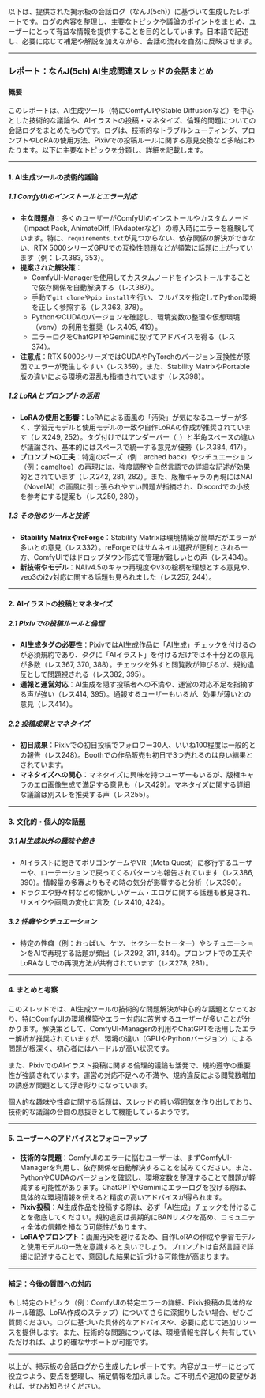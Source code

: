 以下は、提供された掲示板の会話ログ（なんJ(5ch)）に基づいて生成したレポートです。ログの内容を整理し、主要なトピックや議論のポイントをまとめ、ユーザーにとって有益な情報を提供することを目的としています。日本語で記述し、必要に応じて補足や解説を加えながら、会話の流れを自然に反映させます。

---

### **レポート：なんJ(5ch) AI生成関連スレッドの会話まとめ**

#### **概要**
このレポートは、AI生成ツール（特にComfyUIやStable Diffusionなど）を中心とした技術的な議論や、AIイラストの投稿・マネタイズ、倫理的問題についての会話ログをまとめたものです。ログは、技術的なトラブルシューティング、プロンプトやLoRAの使用方法、Pixivでの投稿ルールに関する意見交換など多岐にわたります。以下に主要なトピックを分類し、詳細を記載します。

---

#### **1. AI生成ツールの技術的議論**
##### **1.1 ComfyUIのインストールとエラー対応**
- **主な問題点**：多くのユーザーがComfyUIのインストールやカスタムノード（Impact Pack, AnimateDiff, IPAdapterなど）の導入時にエラーを経験しています。特に、`requirements.txt`が見つからない、依存関係の解決ができない、RTX 5000シリーズGPUでの互換性問題などが頻繁に話題に上がっています（例：レス383, 353）。
- **提案された解決策**：
  - ComfyUI-Managerを使用してカスタムノードをインストールすることで依存関係を自動解決する（レス387）。
  - 手動で`git clone`や`pip install`を行い、フルパスを指定してPython環境を正しく参照する（レス363, 378）。
  - PythonやCUDAのバージョンを確認し、環境変数の整理や仮想環境（venv）の利用を推奨（レス405, 419）。
  - エラーログをChatGPTやGeminiに投げてアドバイスを得る（レス374）。
- **注意点**：RTX 5000シリーズではCUDAやPyTorchのバージョン互換性が原因でエラーが発生しやすい（レス359）。また、Stability MatrixやPortable版の違いによる環境の混乱も指摘されています（レス398）。

##### **1.2 LoRAとプロンプトの活用**
- **LoRAの使用と影響**：LoRAによる画風の「汚染」が気になるユーザーが多く、学習元モデルと使用モデルの一致や自作LoRAの作成が推奨されています（レス249, 252）。タグ付けではアンダーバー（_）と半角スペースの違いが議論され、基本的にはスペースで統一する意見が優勢（レス384, 417）。
- **プロンプトの工夫**：特定のポーズ（例：arched back）やシチュエーション（例：cameltoe）の再現には、強度調整や自然言語での詳細な記述が効果的とされています（レス242, 281, 282）。また、版権キャラの再現にはNAI（NovelAI）の画風に引っ張られやすい問題が指摘され、Discordでの小技を参考にする提案も（レス250, 280）。

##### **1.3 その他のツールと技術**
- **Stability MatrixやreForge**：Stability Matrixは環境構築が簡単だがエラーが多いとの意見（レス332）。reForgeではサムネイル選択が便利とされる一方、ComfyUIではドロップダウン形式で管理が難しいとの声（レス434）。
- **新技術やモデル**：NAIv4.5のキャラ再現度やv3の絵柄を理想とする意見や、veo3のi2v対応に関する話題も見られました（レス257, 244）。

---

#### **2. AIイラストの投稿とマネタイズ**
##### **2.1 Pixivでの投稿ルールと倫理**
- **AI生成タグの必要性**：PixivではAI生成作品に「AI生成」チェックを付けるのが必須規約であり、タグに「AIイラスト」を付けるだけでは不十分との意見が多数（レス367, 370, 388）。チェックを外すと閲覧数が伸びるが、規約違反として問題視される（レス382, 395）。
- **通報と運営対応**：AI生成を隠す投稿者への不満や、運営の対応不足を指摘する声が強い（レス414, 395）。通報するユーザーもいるが、効果が薄いとの意見（レス414）。

##### **2.2 投稿成果とマネタイズ**
- **初日成果**：Pixivでの初日投稿でフォロワー30人、いいね100程度は一般的との報告（レス248）。Boothでの作品販売も初日で3つ売れるのは良い結果とされています。
- **マネタイズへの関心**：マネタイズに興味を持つユーザーもいるが、版権キャラのエロ画像生成で満足する意見も（レス429）。マネタイズに関する詳細な議論は別スレを推奨する声（レス255）。

---

#### **3. 文化的・個人的な話題**
##### **3.1 AI生成以外の趣味や飽き**
- AIイラストに飽きてポリゴンゲームやVR（Meta Quest）に移行するユーザーや、ローテーションで戻ってくるパターンも報告されています（レス386, 390）。情報量の多寡よりもその時の気分が影響すると分析（レス390）。
- ドラクエや野々村などの懐かしいゲーム・エロゲに関する話題も散見され、リメイクや画風の変化に言及（レス410, 424）。

##### **3.2 性癖やシチュエーション**
- 特定の性癖（例：おっぱい、ケツ、セクシーなセーター）やシチュエーションをAIで再現する話題が頻出（レス292, 311, 344）。プロンプトでの工夫やLoRAなしでの再現方法が共有されています（レス278, 281）。

---

#### **4. まとめと考察**
このスレッドでは、AI生成ツールの技術的な問題解決が中心的な話題となっており、特にComfyUIの環境構築やエラー対応に苦労するユーザーが多いことが分かります。解決策として、ComfyUI-Managerの利用やChatGPTを活用したエラー解析が推奨されていますが、環境の違い（GPUやPythonバージョン）による問題が根深く、初心者にはハードルが高い状況です。

また、PixivでのAIイラスト投稿に関する倫理的議論も活発で、規約遵守の重要性が強調されています。運営の対応不足への不満や、規約違反による閲覧数増加の誘惑が問題として浮き彫りになっています。

個人的な趣味や性癖に関する話題は、スレッドの軽い雰囲気を作り出しており、技術的な議論の合間の息抜きとして機能しているようです。

---

#### **5. ユーザーへのアドバイスとフォローアップ**
- **技術的な問題**：ComfyUIのエラーに悩むユーザーは、まずComfyUI-Managerを利用し、依存関係を自動解決することを試みてください。また、PythonやCUDAのバージョンを確認し、環境変数を整理することで問題が軽減する可能性があります。ChatGPTやGeminiにエラーログを投げる際は、具体的な環境情報を伝えると精度の高いアドバイスが得られます。
- **Pixiv投稿**：AI生成作品を投稿する際は、必ず「AI生成」チェックを付けることを徹底してください。規約違反は長期的にBANリスクを高め、コミュニティ全体の信頼を損なう可能性があります。
- **LoRAやプロンプト**：画風汚染を避けるため、自作LoRAの作成や学習モデルと使用モデルの一致を意識すると良いでしょう。プロンプトは自然言語で詳細に記述することで、意図した結果に近づける可能性が高まります。

---

#### **補足：今後の質問への対応**
もし特定のトピック（例：ComfyUIの特定エラーの詳細、Pixiv投稿の具体的なルール確認、LoRA作成のステップ）についてさらに深掘りしたい場合、ぜひご質問ください。ログに基づいた具体的なアドバイスや、必要に応じて追加リソースを提供します。また、技術的な問題については、環境情報を詳しく共有していただければ、より的確なサポートが可能です。

---

以上が、掲示板の会話ログから生成したレポートです。内容がユーザーにとって役立つよう、要点を整理し、補足情報を加えました。ご不明点や追加の要望があれば、ぜひお知らせください。